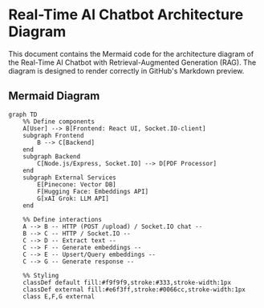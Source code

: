 # Real-Time AI Chatbot Architecture Diagram

This document contains the Mermaid code for the architecture diagram of the Real-Time AI Chatbot with Retrieval-Augmented Generation (RAG). The diagram is designed to render correctly in GitHub's Markdown preview.

## Mermaid Diagram

```mermaid
graph TD
    %% Define components
    A[User] --> B[Frontend: React UI, Socket.IO-client]
    subgraph Frontend
        B --> C[Backend]
    end
    subgraph Backend
        C[Node.js/Express, Socket.IO] --> D[PDF Processor]
    end
    subgraph External Services
        E[Pinecone: Vector DB]
        F[Hugging Face: Embeddings API]
        G[xAI Grok: LLM API]
    end

    %% Define interactions
    A --> B -- HTTP (POST /upload) / Socket.IO chat --
    B --> C -- HTTP / Socket.IO --
    C --> D -- Extract text --
    C --> F -- Generate embeddings --
    C --> E -- Upsert/Query embeddings --
    C --> G -- Generate response --

    %% Styling
    classDef default fill:#f9f9f9,stroke:#333,stroke-width:1px
    classDef external fill:#e6f3ff,stroke:#0066cc,stroke-width:1px
    class E,F,G external
```
